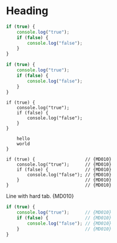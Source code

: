 # Heading

```js
if (true) {
    console.log("true");
    if (false) {
        console.log("false");
    }
}
```

```js
if (true) {
	console.log("true");
	if (false) {
		console.log("false");
	}
}
```

    if (true) {
        console.log("true");
        if (false) {
            console.log("false");
        }
    }

```text
	hello
	world
}
```

	if (true) {                   // {MD010}
		console.log("true");      // {MD010}
		if (false) {              // {MD010}
			console.log("false"); // {MD010}
		}                         // {MD010}
	}                             // {MD010}

Line with	hard tab. {MD010}

```javascript
if (true) {
	console.log("true");      // {MD010}
	if (false) {              // {MD010}
		console.log("false"); // {MD010}
	}                         // {MD010}
}
```

<!-- markdownlint-configure-file {
  "MD010": {
    "ignore_code_languages": [
      "js",
      "text"
    ]
  },
  "MD046": false
} -->
